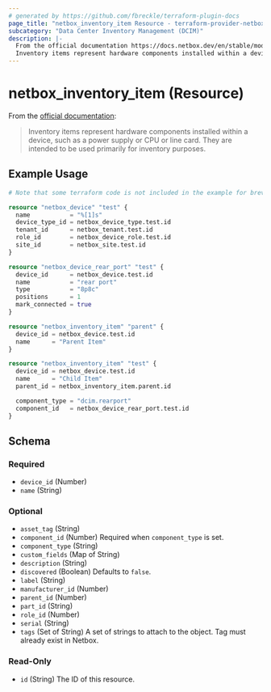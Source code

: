 ```yaml
---
# generated by https://github.com/fbreckle/terraform-plugin-docs
page_title: "netbox_inventory_item Resource - terraform-provider-netbox"
subcategory: "Data Center Inventory Management (DCIM)"
description: |-
  From the official documentation https://docs.netbox.dev/en/stable/models/dcim/inventoryitem/:
  Inventory items represent hardware components installed within a device, such as a power supply or CPU or line card. They are intended to be used primarily for inventory purposes.
---
```


# netbox_inventory_item (Resource)

From the [official documentation](https://docs.netbox.dev/en/stable/models/dcim/inventoryitem/):

> Inventory items represent hardware components installed within a device, such as a power supply or CPU or line card. They are intended to be used primarily for inventory purposes.

## Example Usage

```terraform
# Note that some terraform code is not included in the example for brevity

resource "netbox_device" "test" {
  name           = "%[1]s"
  device_type_id = netbox_device_type.test.id
  tenant_id      = netbox_tenant.test.id
  role_id        = netbox_device_role.test.id
  site_id        = netbox_site.test.id
}

resource "netbox_device_rear_port" "test" {
  device_id      = netbox_device.test.id
  name           = "rear port"
  type           = "8p8c"
  positions      = 1
  mark_connected = true
}

resource "netbox_inventory_item" "parent" {
  device_id = netbox_device.test.id
  name      = "Parent Item"
}

resource "netbox_inventory_item" "test" {
  device_id = netbox_device.test.id
  name      = "Child Item"
  parent_id = netbox_inventory_item.parent.id

  component_type = "dcim.rearport"
  component_id   = netbox_device_rear_port.test.id
}
```

<!-- schema generated by tfplugindocs -->
## Schema

### Required

- `device_id` (Number)
- `name` (String)

### Optional

- `asset_tag` (String)
- `component_id` (Number) Required when `component_type` is set.
- `component_type` (String)
- `custom_fields` (Map of String)
- `description` (String)
- `discovered` (Boolean) Defaults to `false`.
- `label` (String)
- `manufacturer_id` (Number)
- `parent_id` (Number)
- `part_id` (String)
- `role_id` (Number)
- `serial` (String)
- `tags` (Set of String) A set of strings to attach to the object. Tag must already exist in Netbox.

### Read-Only

- `id` (String) The ID of this resource.


